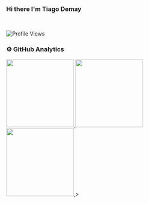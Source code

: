 ### Hi there I'm Tiago Demay


<br/>

![Profile Views]()

<h3> ⚙️ GitHub Analytics </h3>
  
<a href="https://github.com/TiagoDemay">
  <img height="180em" src="https://github-readme-stats.vercel.app/api?username=DaviReisVieira&theme=react&show_icons=true" style"max-width: 100%;" />
  <img height="180em" src="https://github-readme-stats.vercel.app/api/top-langs/?username=TiagoDemay&theme=react&layout=compact" style"max-width: 100%;" />
  <img height="180em" src="https://github-readme-streak-stats.herokuapp.com/?user=TiagoDemay&theme=react" style"max-width: 100%;" />
</a>

<!--
![Snake animation](https://github.com/DaviReisVieira/DaviReisVieira/blob/output/github-contribution-grid-snake.svg)
-->>
<br/>


	



<!--
**TiagoDemay/TiagoDemay** is a ✨ _special_ ✨ repository because its `README.md` (this file) appears on your GitHub profile.

Here are some ideas to get you started:

- 🔭 I’m currently working on ...
- 🌱 I’m currently learning ...
- 👯 I’m looking to collaborate on ...
- 🤔 I’m looking for help with ...
- 💬 Ask me about ...
- 📫 How to reach me: ...
- 😄 Pronouns: ...
- ⚡ Fun fact: ...
-->
